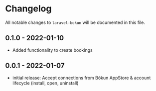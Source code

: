 # Changelog

All notable changes to `laravel-bokun` will be documented in this file.

## 0.1.0 - 2022-01-10

- Added functionality to create bookings

## 0.0.1 - 2022-01-07

- initial release: Accept connections from Bókun AppStore & account lifecycle (install, open, uninstall)
